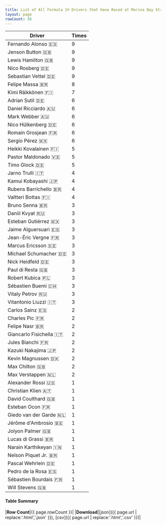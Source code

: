 ```yaml
---
title: List of All Formula 1® Drivers that Have Raced at Marina Bay Street Circuit
layout: page
rowCount: 56
---
```


| Driver | Times |
|--|--|
| Fernando Alonso 🇪🇸 | 9 |
| Jenson Button 🇬🇧 | 9 |
| Lewis Hamilton 🇬🇧 | 9 |
| Nico Rosberg 🇩🇪 | 9 |
| Sebastian Vettel 🇩🇪 | 9 |
| Felipe Massa 🇧🇷 | 8 |
| Kimi Räikkönen 🇫🇮 | 7 |
| Adrian Sutil 🇩🇪 | 6 |
| Daniel Ricciardo 🇦🇺 | 6 |
| Mark Webber 🇦🇺 | 6 |
| Nico Hülkenberg 🇩🇪 | 6 |
| Romain Grosjean 🇫🇷 | 6 |
| Sergio Pérez 🇲🇽 | 6 |
| Heikki Kovalainen 🇫🇮 | 5 |
| Pastor Maldonado 🇻🇪 | 5 |
| Timo Glock 🇩🇪 | 5 |
| Jarno Trulli 🇮🇹 | 4 |
| Kamui Kobayashi 🇯🇵 | 4 |
| Rubens Barrichello 🇧🇷 | 4 |
| Valtteri Bottas 🇫🇮 | 4 |
| Bruno Senna 🇧🇷 | 3 |
| Daniil Kvyat 🇷🇺 | 3 |
| Esteban Gutiérrez 🇲🇽 | 3 |
| Jaime Alguersuari 🇪🇸 | 3 |
| Jean-Éric Vergne 🇫🇷 | 3 |
| Marcus Ericsson 🇸🇪 | 3 |
| Michael Schumacher 🇩🇪 | 3 |
| Nick Heidfeld 🇩🇪 | 3 |
| Paul di Resta 🇬🇧 | 3 |
| Robert Kubica 🇵🇱 | 3 |
| Sébastien Buemi 🇨🇭 | 3 |
| Vitaly Petrov 🇷🇺 | 3 |
| Vitantonio Liuzzi 🇮🇹 | 3 |
| Carlos Sainz 🇪🇸 | 2 |
| Charles Pic 🇫🇷 | 2 |
| Felipe Nasr 🇧🇷 | 2 |
| Giancarlo Fisichella 🇮🇹 | 2 |
| Jules Bianchi 🇫🇷 | 2 |
| Kazuki Nakajima 🇯🇵 | 2 |
| Kevin Magnussen 🇩🇰 | 2 |
| Max Chilton 🇬🇧 | 2 |
| Max Verstappen 🇳🇱 | 2 |
| Alexander Rossi 🇺🇸 | 1 |
| Christian Klien 🇦🇹 | 1 |
| David Coulthard 🇬🇧 | 1 |
| Esteban Ocon 🇫🇷 | 1 |
| Giedo van der Garde 🇳🇱 | 1 |
| Jérôme d'Ambrosio 🇧🇪 | 1 |
| Jolyon Palmer 🇬🇧 | 1 |
| Lucas di Grassi 🇧🇷 | 1 |
| Narain Karthikeyan 🇮🇳 | 1 |
| Nelson Piquet Jr. 🇧🇷 | 1 |
| Pascal Wehrlein 🇩🇪 | 1 |
| Pedro de la Rosa 🇪🇸 | 1 |
| Sébastien Bourdais 🇫🇷 | 1 |
| Will Stevens 🇬🇧 | 1 |

#### Table Summary

|**Row Count**|{{ page.rowCount }}|
|**Download**|[json]({{ page.url | replace:'.html','.json' }}), [csv]({{ page.url | replace:'.html','.csv' }})|
